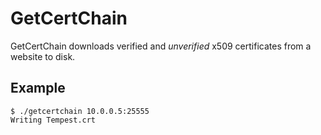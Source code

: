 # GetCertChain

GetCertChain downloads verified and _unverified_ x509 certificates from a website to disk.

## Example

```
$ ./getcertchain 10.0.0.5:25555
Writing Tempest.crt
```
